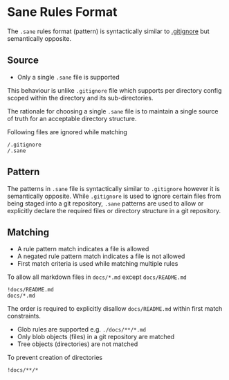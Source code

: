# Sane Rules Format

The `.sane` rules format (pattern) is syntactically similar to [.gitignore](https://git-scm.com/docs/gitignore)
but semantically opposite.

## Source

* Only a single `.sane` file is supported

This behaviour is unlike `.gitignore` file which supports per directory config
scoped within the directory and its sub-directories.

The rationale for choosing a single `.sane` file is to maintain a single source
of truth for an acceptable directory structure.

Following files are ignored while matching

```text
/.gitignore
/.sane
```

## Pattern

The patterns in `.sane` file is syntactically similar to `.gitignore` however
it is semantically opposite. While `.gitignore` is used to ignore certain files
from being staged into a git repository, `.sane` patterns are used to allow or
explicitly declare the required files or directory structure in a git
repository.

## Matching

* A rule pattern match indicates a file is allowed
* A negated rule pattern match indicates a file is not allowed
* First match criteria is used while matching multiple rules

To allow all markdown files in `docs/*.md` except `docs/README.md`

```text
!docs/README.md
docs/*.md
```

The order is required to explicitly disallow `docs/README.md` within first
match constraints.

* Glob rules are supported e.g. `./docs/**/*.md`
* Only blob objects (files) in a git repository are matched
* Tree objects (directories) are not matched

To prevent creation of directories

```text
!docs/**/*
```
